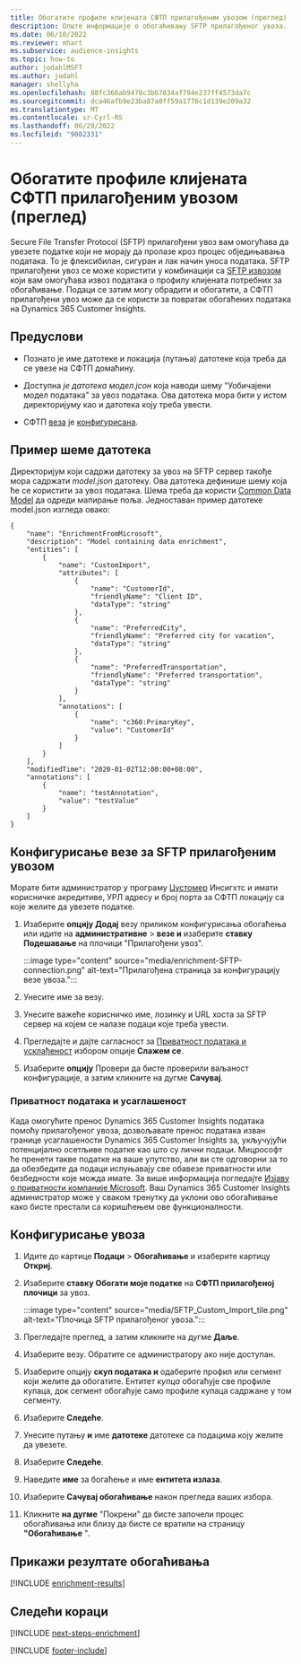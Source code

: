 ```yaml
---
title: Обогатите профиле клијената СФТП прилагођеним увозом (преглед)
description: Опште информације о обогаћивању SFTP прилагођеног увоза.
ms.date: 06/10/2022
ms.reviewer: mhart
ms.subservice: audience-insights
ms.topic: how-to
author: jodahlMSFT
ms.author: jodahl
manager: shellyha
ms.openlocfilehash: 88fc366ab9478c3b67034af794e237ff4573da7c
ms.sourcegitcommit: dca46afb9e23ba87a0ff59a1776c1d139e209a32
ms.translationtype: MT
ms.contentlocale: sr-Cyrl-RS
ms.lasthandoff: 06/29/2022
ms.locfileid: "9082331"
---
```

# <a name="enrich-customer-profiles-with-sftp-custom-import-preview"></a>Обогатите профиле клијената СФТП прилагођеним увозом (преглед)

Secure File Transfer Protocol (SFTP) прилагођени увоз вам омогућава да увезете податке који не морају да пролазе кроз процес обједињавања података. То је флексибилан, сигуран и лак начин уноса података. SFTP прилагођени увоз се може користити у комбинацији са [SFTP извозом](export-sftp.md) који вам омогућава извоз података о профилу клијената потребних за обогаћивање. Подаци се затим могу обрадити и обогатити, а СФТП прилагођени увоз може да се користи за повратак обогаћених података на Dynamics 365 Customer Insights.

## <a name="prerequisites"></a>Предуслови

- Познато је име датотеке и локација (путања) датотеке која треба да се увезе на СФТП домаћину.

- Доступна *је датотека модел.јсон* која наводи шему "Уобичајени модел података" за увоз података. Ова датотека мора бити у истом директоријуму као и датотека коју треба увести.

- СФТП [веза](connections.md) је [конфигурисана](#configure-the-connection-for-sftp-custom-import).

## <a name="file-schema-example"></a>Пример шеме датотека

Директоријум који садржи датотеку за увоз на SFTP сервер такође мора садржати *model.json* датотеку. Ова датотека дефинише шему која ће се користити за увоз података. Шема треба да користи [Common Data Model](/common-data-model/) да одреди мапирање поља. Једноставан пример датотеке model.json изгледа овако:

```
{
    "name": "EnrichmentFromMicrosoft",
    "description": "Model containing data enrichment",
    "entities": [
        {
            "name": "CustomImport",
            "attributes": [
                {
                    "name": "CustomerId",
                    "friendlyName": "Client ID",
                    "dataType": "string"
                },
                {
                    "name": "PreferredCity",
                    "friendlyName": "Preferred city for vacation",
                    "dataType": "string"
                },
                {
                    "name": "PreferredTransportation",
                    "friendlyName": "Preferred transportation",
                    "dataType": "string"
                }
            ],
            "annotations": [
                {
                    "name": "c360:PrimaryKey",
                    "value": "CustomerId"
                }
            ]
        }
    ],
    "modifiedTime": "2020-01-02T12:00:00+08:00",
    "annotations": [
        {
            "name": "testAnnotation",
            "value": "testValue"
        }
    ]
}
```

## <a name="configure-the-connection-for-sftp-custom-import"></a>Конфигурисање везе за SFTP прилагођеним увозом

Морате бити администратор у програму [Цустомер](permissions.md#admin) Инсигхтс и имати корисничке акредитиве, УРЛ адресу и број порта за СФТП локацију са које желите да увезете податке.

1. Изаберите **опцију Додај** везу приликом конфигурисања обогаћења или идите на **административне** > **везе и** изаберите **ставку Подешавање** на плочици "Прилагођени увоз".

   :::image type="content" source="media/enrichment-SFTP-connection.png" alt-text="Прилагођена страница за конфигурацију везе увоза.":::

1. Унесите име за везу.

1. Унесите важеће корисничко име, лозинку и URL хоста за SFTP сервер на којем се налазе подаци које треба увести.

1. Прегледајте и дајте сагласност за [Приватност података и усклађеност](#data-privacy-and-compliance) избором опције **Слажем се**.

1. Изаберите **опцију** Провери да бисте проверили ваљаност конфигурације, а затим кликните на дугме **Сачувај**.

### <a name="data-privacy-and-compliance"></a>Приватност података и усаглашеност

Када омогућите пренос Dynamics 365 Customer Insights података помоћу прилагођеног увоза, дозвољавате пренос података изван границе усаглашености Dynamics 365 Customer Insights за, укључујући потенцијално осетљиве податке као што су лични подаци. Мицрософт ће пренети такве податке на ваше упутство, али ви сте одговорни за то да обезбедите да подаци испуњавају све обавезе приватности или безбедности које можда имате. За више информација погледајте [Изјаву о приватности компаније Microsoft](https://go.microsoft.com/fwlink/?linkid=396732).
Ваш Dynamics 365 Customer Insights администратор може у сваком тренутку да уклони ово обогаћивање како бисте престали са коришћењем ове функционалности.

## <a name="configure-the-import"></a>Конфигурисање увоза

1. Идите до картице **Подаци** > **Обогаћивање** и изаберите картицу **Откриј**.

1. Изаберите **ставку Обогати моје податке** на **СФТП прилагођеној плочици** за увоз.

   :::image type="content" source="media/SFTP_Custom_Import_tile.png" alt-text="Плочица SFTP прилагођеног увоза.":::

1. Прегледајте преглед, а затим кликните на дугме **Даље**.

1. Изаберите везу. Обратите се администратору ако није доступан.

1. Изаберите опцију **скуп података и** одаберите профил или сегмент који желите да обогатите. Ентитет *купца* обогаћује све профиле купаца, док сегмент обогаћује само профиле купаца садржане у том сегменту.

1. Изаберите **Следеће**.

1. Унесите путању **и** име **датотеке** датотеке са подацима коју желите да увезете.

1. Изаберите **Следеће**.

1. Наведите **име** за богаћење и име **ентитета излаза**.

1. Изаберите **Сачувај обогаћивање** након прегледа ваших избора.

1. Кликните **на дугме** "Покрени" да бисте започели процес обогаћивања или близу да бисте се вратили на страницу **"Обогаћивање** ".

## <a name="view-enrichment-results"></a>Прикажи резултате обогаћивања

[!INCLUDE [enrichment-results](includes/enrichment-results.md)]

## <a name="next-steps"></a>Следећи кораци

[!INCLUDE [next-steps-enrichment](includes/next-steps-enrichment.md)]

[!INCLUDE [footer-include](includes/footer-banner.md)]
